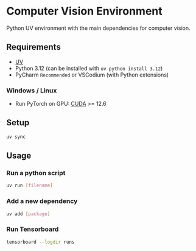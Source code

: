 # Computer Vision Environment

Python UV environment with the main dependencies for computer vision.

## Requirements

- [UV](https://docs.astral.sh/uv/getting-started/installation/)
- Python 3.12 (can be installed with `uv python install 3.12`)
- PyCharm `Recommended` or VSCodium (with Python extensions)

### Windows / Linux

- Run PyTorch on GPU: [CUDA](https://developer.nvidia.com/cuda-downloads) >= 12.6

## Setup

```bash
uv sync
```

## Usage

### Run a python script

```bash
uv run [filename]
```

### Add a new dependency

```bash
uv add [package]
```

### Run Tensorboard

```bash
tensorboard --logdir runs
```